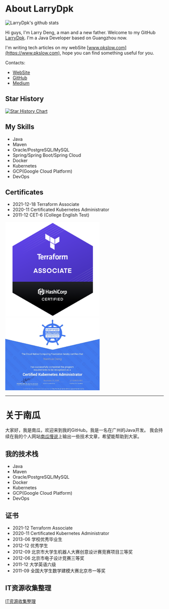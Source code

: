 # About LarryDpk

![LarryDpk's github stats](https://github-readme-stats.vercel.app/api?username=LarryDpk&theme=radical&show_icons=true)

Hi guys, I'm Larry Deng, a man and a new father. Welcome to my GitHub [LarryDpk](https://github.com/LarryDpk/LarryDpk). I'm a Java Developer based on Guangzhou now.

I'm writing tech articles on my webSite [www.pkslow.com](https://www.pkslow.com), hope you can find something useful for you.

Contacts:
- [WebSite](https://www.pkslow.com)
- [GitHub](https://github.com/LarryDpk)
- [Medium](https://pkslow.medium.com)

## Star History

[![Star History Chart](https://api.star-history.com/svg?repos=LarryDpk/pkslow-samples,LarryDpk/terraform-101&type=Date)](https://star-history.com/#LarryDpk/pkslow-samples&LarryDpk/terraform-101&Date)


## My Skills
- Java
- Maven
- Oracle/PostgreSQL/MySQL
- Spring/Spring Boot/Spring Cloud
- Docker
- Kubernetes
- GCP(Google Cloud Platform)
- DevOps

## Certificates
- 2021-12-18 Terraform Associate
- 2020-11 Certificated Kubernetes Administrator
- 2011-12 CET-6 (College English Test)

<img src="certificates/hashicorp-certified-terraform-associate.png" width="300">


<img src="certificates/cka.jpeg" width="300">

---

# 关于南瓜
大家好，我是南瓜，欢迎来到我的GitHub。我是一名在广州的Java开发。
我会持续在我的个人网站[南瓜慢说](https://www.pkslow.com)上输出一些技术文章，希望能帮助到大家。

## 我的技术栈
- Java
- Maven
- Oracle/PostgreSQL/MySQL
- Docker
- Kubernetes
- GCP(Google Cloud Platform)
- DevOps


## 证书
- 2021-12 Terraform Associate
- 2020-11 Certificated Kubernetes Administrator
- 2013-06 学校优秀毕业生
- 2012-12 优秀学生
- 2012-09 北京市大学生机器人大赛创意设计赛竞赛项目三等奖
- 2012-06 北京市电子设计竞赛三等奖
- 2011-12 大学英语六级
- 2011-09 全国大学生数学建模大赛北京市一等奖

## IT资源收集整理
[IT资源收集整理](ITResources.md)

